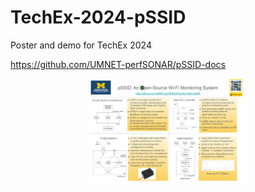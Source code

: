 # TechEx-2024-pSSID
Poster and demo for TechEx 2024

https://github.com/UMNET-perfSONAR/pSSID-docs

<p align="center">
<img src="images/TechEx_2024_pSSID_poster.pdf" width="50%"></img>
</p>
